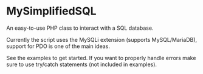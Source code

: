 # MySimplifiedSQL
An easy-to-use PHP class to interact with a SQL database.

Currently the script uses the MySQLi extension (supports MySQL/MariaDB), support for PDO is one of the main ideas.

See the examples to get started. If you want to properly handle errors make sure to use try/catch statements (not included in examples).